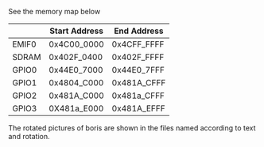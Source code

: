 See the memory map below

|       |Start Address|End Address|
|-------|-------------|-----------|
|EMIF0  |0x4C00_0000  |0x4CFF_FFFF  |
|SDRAM  |0x402F_0400  |0x402F_FFFF  |
|GPIO0  |0x44E0_7000  |0x44E0_7FFF  |
|GPIO1  |0x4804_C000  |0x481A_CFFF  |
|GPIO2  |0x481A_C000  |0x481a_CFFF  |
|GPIO3  |0X481a_E000  |0x481A_EFFF  |

The rotated pictures of boris are shown in the files named according to text and rotation. 
